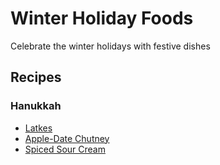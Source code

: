 # Winter Holiday Foods

Celebrate the winter holidays with festive dishes

## Recipes

### Hanukkah
- [Latkes](./hanukkah/latkes.md)
- [Apple-Date Chutney](./hanukkah/apple_chutney.md)
- [Spiced Sour Cream](./hanukkah/spiced_sour_cream.md)